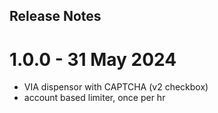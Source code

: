 ## Release Notes

# 1.0.0 - 31 May 2024

* VIA dispensor with CAPTCHA (v2 checkbox)
* account based limiter, once per hr


